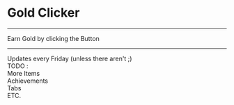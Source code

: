 # Gold Clicker
<hr>
Earn Gold by clicking the Button
<hr>
Updates every Friday (unless there aren't ;)
<br>
TODO :<br>
More Items<br>
Achievements<br>
Tabs<br>
ETC.<br>
